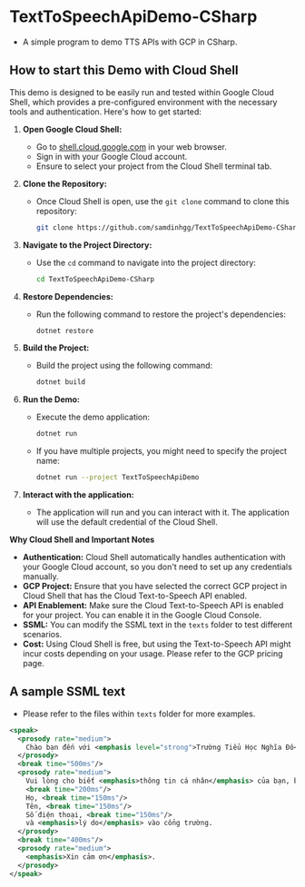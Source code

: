 # TextToSpeechApiDemo-CSharp

- A simple program to demo TTS APIs with GCP in CSharp.

## How to start this Demo with Cloud Shell

This demo is designed to be easily run and tested within Google Cloud Shell, which provides a pre-configured environment with the necessary tools and authentication. Here's how to get started:

1.  **Open Google Cloud Shell:**
    * Go to [shell.cloud.google.com](https://shell.cloud.google.com/) in your web browser.
    * Sign in with your Google Cloud account.
    * Ensure to select your project from the Cloud Shell terminal tab.

2.  **Clone the Repository:**
    * Once Cloud Shell is open, use the `git clone` command to clone this repository:
        ```bash
        git clone https://github.com/samdinhgg/TextToSpeechApiDemo-CSharp.git)
        ```

3.  **Navigate to the Project Directory:**
    * Use the `cd` command to navigate into the project directory:
        ```bash
        cd TextToSpeechApiDemo-CSharp
        ```

4.  **Restore Dependencies:**
    * Run the following command to restore the project's dependencies:
        ```bash
        dotnet restore
        ```

5.  **Build the Project:**
    * Build the project using the following command:
        ```bash
        dotnet build
        ```

6.  **Run the Demo:**
    * Execute the demo application:
        ```bash
        dotnet run
        ```
    * If you have multiple projects, you might need to specify the project name:
        ```bash
        dotnet run --project TextToSpeechApiDemo
        ```

7. **Interact with the application:**
    * The application will run and you can interact with it. The application will use the default credential of the Cloud Shell.

**Why Cloud Shell and Important Notes**

* **Authentication:** Cloud Shell automatically handles authentication with your Google Cloud account, so you don't need to set up any credentials manually.
* **GCP Project:** Ensure that you have selected the correct GCP project in Cloud Shell that has the Cloud Text-to-Speech API enabled.
* **API Enablement:** Make sure the Cloud Text-to-Speech API is enabled for your project. You can enable it in the Google Cloud Console.
* **SSML:** You can modify the SSML text in the `texts` folder to test different scenarios.
* **Cost:** Using Cloud Shell is free, but using the Text-to-Speech API might incur costs depending on your usage. Please refer to the GCP pricing page.

## A sample SSML text

- Please refer to the files within `texts` folder for more examples.

```xml
<speak>
  <prosody rate="medium">
    Chào bạn đến với <emphasis level="strong">Trường Tiểu Học Nghĩa Đô</emphasis>.
  </prosody>
  <break time="500ms"/>
  <prosody rate="medium">
    Vui lòng cho biết <emphasis>thông tin cá nhân</emphasis> của bạn, bao gồm:
    <break time="200ms"/>
    Họ, <break time="150ms"/>
    Tên, <break time="150ms"/>
    Số điện thoại, <break time="150ms"/>
    và <emphasis>lý do</emphasis> vào cổng trường.
  </prosody>
  <break time="400ms"/>
  <prosody rate="medium">
    <emphasis>Xin cảm ơn</emphasis>.
  </prosody>
</speak>

```
